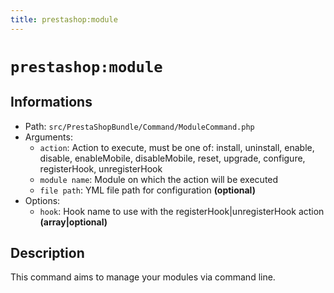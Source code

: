 ```yaml
---
title: prestashop:module
---
```


# `prestashop:module`

## Informations

* Path: `src/PrestaShopBundle/Command/ModuleCommand.php`
* Arguments:
  * `action`: Action to execute, must be one of: install, uninstall, enable, disable, enableMobile, disableMobile, reset, upgrade, configure, registerHook, unregisterHook
  * `module name`: Module on which the action will be executed
  * `file path`: YML file path for configuration __(optional)__
* Options:
  * `hook`: Hook name to use with the registerHook|unregisterHook action __(array|optional)__

## Description

This command aims to manage your modules via command line.

